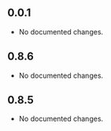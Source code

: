 ## 0.0.1

- No documented changes.

## 0.8.6

- No documented changes.

## 0.8.5

- No documented changes.

